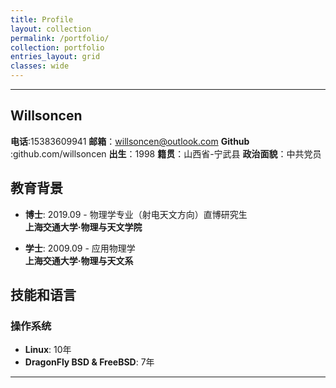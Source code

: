 ```yaml
---
title: Profile
layout: collection
permalink: /portfolio/
collection: portfolio
entries_layout: grid
classes: wide
---
```


---
## Willsoncen
**电话**:15383609941 **邮箱**：willsoncen@outlook.com  **Github** :github.com/willsoncen
**出生**：1998       **籍贯**：山西省-宁武县            **政治面貌**：中共党员           

## 教育背景
- **博士**: 2019.09 - 物理学专业（射电天文方向）直博研究生  
  **上海交通大学·物理与天文学院**

- **学士**: 2009.09 - 应用物理学  
  **上海交通大学·物理与天文系**

## 技能和语言
### 操作系统
- **Linux**: 10年
- **DragonFly BSD & FreeBSD**: 7年


---
